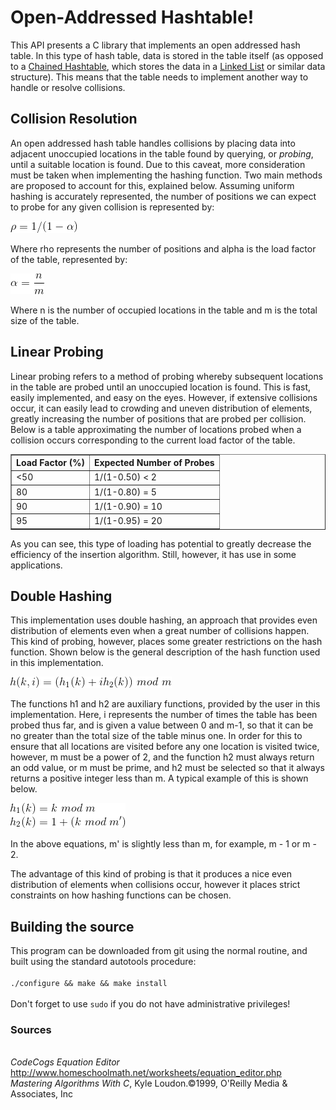 <h1>Open-Addressed Hashtable!</h1>
<p>This API presents a C library that implements an open addressed hash table.
  In this type of hash table, data is stored in the table itself (as opposed to
  a <a href="https://github.com/AmateurECE/Chained-Hash">Chained Hashtable</a>,
  which stores the data in a
  <a href="https://github.com/AmateurECE/Singly-Linked-List">Linked List</a> or
  similar data structure). This means that the table needs to implement another
  way to handle or resolve collisions.</p>
<h2>Collision Resolution</h2>
<p>An open addressed hash table handles collisions by placing data into adjacent
  unoccupied locations in the table found by querying, or <i>probing</i>, until
  a suitable location is found. Due to this caveat, more consideration must be
  taken when implementing the hashing function. Two main methods are proposed to
  account for this, explained below. Assuming uniform hashing is accurately
  represented, the number of positions we can expect to probe for any given
  collision is represented by:</p>
<img src="assets/distribution.png" alt="One Divided By One Minus Alpha">
<p>Where rho represents the number of positions and alpha is the load factor of
  the table, represented by:</p>
<img src="assets/loadfactor.png" alt="N Divided by M">
<p>Where n is the number of occupied locations in the table and m is the total
  size of the table.</p>
<h2>Linear Probing</h2>
<p>Linear probing refers to a method of probing whereby subsequent locations in
  the table are probed until an unoccupied location is found. This is fast,
  easily implemented, and easy on the eyes. However, if extensive collisions
  occur, it can easily lead to crowding and uneven distribution of elements,
  greatly increasing the number of positions that are probed per collision.
  Below is a table approximating the number of locations probed when a collision
  occurs corresponding to the current load factor of the table.</p>
<table border="1">
  <tr>
    <th>Load Factor (%)</th>
    <th>Expected Number of Probes</th>
  </tr>
  <tr>
    <td>&lt;50</td>
    <td>1/(1-0.50) &lt 2</td>
  </tr>
  <tr>
    <td>80</td>
    <td>1/(1-0.80) = 5</td>
  </tr>
  <tr>
    <td>90</td>
    <td>1/(1-0.90) = 10</td>
  </tr>
  <tr>
    <td>95</td>
    <td>1/(1-0.95) = 20</td>
  </tr>
</table>
<p>As you can see, this type of loading has potential to greatly decrease the
  efficiency of the insertion algorithm. Still, however, it has use in some
  applications.</p>
<h2>Double Hashing</h2>
<p>This implementation uses double hashing, an approach that provides even
  distribution of elements even when a great number of collisions happen. This
  kind of probing, however, places some greater restrictions on the hash
  function. Shown below is the general description of the hash function used
  in this implementation.</p>
<img src="assets/doublehashing.png" alt="H1 of K Plus I Times H2 of K Mod M">
<p>The functions h1 and h2 are auxiliary functions, provided by the user in this
  implementation. Here, i represents the number of times the table has been
  probed thus far, and is given a value between 0 and m-1, so that it can be
  no greater than the total size of the table minus one. In order for this to
  ensure that all locations are visited before any one location is visited
  twice, however, m must be a power of 2, and the function h2 must always return
  an odd value, or m must be prime, and h2 must be selected so that it always
  returns a positive integer less than m. A typical example of this is shown
  below.</p>
<img src="assets/hashfn.png" alt="h1 = k mod m, h2 = 1 + k mod m prime">
<p>In the above equations, m' is slightly less than m, for example, m - 1 or
  m - 2.</p>
<p>The advantage of this kind of probing is that it produces a nice even
  distribution of elements when collisions occur, however it places strict
  constraints on how hashing functions can be chosen.</p>
<h2>Building the source</h2>
<p>This program can be downloaded from git using the normal routine, and built
  using the standard autotools procedure:
  <code>
    <br>./configure && make && make install
  </code>
  <br>Don't forget to use <code>sudo</code> if you do not have administrative
  privileges!</p>

<h3>Sources</h3>
  <br><cite>CodeCogs Equation Editor</cite>
  <a href="http://www.homeschoolmath.net/worksheets/equation_editor.php">
    http://www.homeschoolmath.net/worksheets/equation_editor.php</a>
  <br><cite>Mastering Algorithms With C</cite>, Kyle Loudon.&copy;1999,
  O'Reilly Media & Associates, Inc
</p>
  
